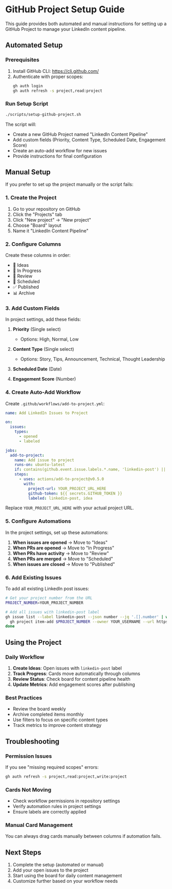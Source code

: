 # GitHub Project Setup Guide

This guide provides both automated and manual instructions for setting up a GitHub Project to manage your LinkedIn content pipeline.

## Automated Setup

### Prerequisites

1. Install GitHub CLI: https://cli.github.com/
2. Authenticate with proper scopes:
   ```bash
   gh auth login
   gh auth refresh -s project,read:project
   ```

### Run Setup Script

```bash
./scripts/setup-github-project.sh
```

The script will:
- Create a new GitHub Project named "LinkedIn Content Pipeline"
- Add custom fields (Priority, Content Type, Scheduled Date, Engagement Score)
- Create an auto-add workflow for new issues
- Provide instructions for final configuration

## Manual Setup

If you prefer to set up the project manually or the script fails:

### 1. Create the Project

1. Go to your repository on GitHub
2. Click the "Projects" tab
3. Click "New project" → "New project"
4. Choose "Board" layout
5. Name it "LinkedIn Content Pipeline"

### 2. Configure Columns

Create these columns in order:
- 📝 Ideas
- 🚧 In Progress
- 👀 Review
- 📅 Scheduled
- ✅ Published
- 📊 Archive

### 3. Add Custom Fields

In project settings, add these fields:

1. **Priority** (Single select)
   - Options: High, Normal, Low
   
2. **Content Type** (Single select)
   - Options: Story, Tips, Announcement, Technical, Thought Leadership
   
3. **Scheduled Date** (Date)

4. **Engagement Score** (Number)

### 4. Create Auto-Add Workflow

Create `.github/workflows/add-to-project.yml`:

```yaml
name: Add LinkedIn Issues to Project

on:
  issues:
    types:
      - opened
      - labeled

jobs:
  add-to-project:
    name: Add issue to project
    runs-on: ubuntu-latest
    if: contains(github.event.issue.labels.*.name, 'linkedin-post') || contains(github.event.issue.labels.*.name, 'idea')
    steps:
      - uses: actions/add-to-project@v0.5.0
        with:
          project-url: YOUR_PROJECT_URL_HERE
          github-token: ${{ secrets.GITHUB_TOKEN }}
          labeled: linkedin-post, idea
```

Replace `YOUR_PROJECT_URL_HERE` with your actual project URL.

### 5. Configure Automations

In the project settings, set up these automations:

1. **When issues are opened** → Move to "Ideas"
2. **When PRs are opened** → Move to "In Progress"
3. **When PRs have activity** → Move to "Review"
4. **When PRs are merged** → Move to "Scheduled"
5. **When issues are closed** → Move to "Published"

### 6. Add Existing Issues

To add all existing LinkedIn post issues:

```bash
# Get your project number from the URL
PROJECT_NUMBER=YOUR_PROJECT_NUMBER

# Add all issues with linkedin-post label
gh issue list --label linkedin-post --json number --jq '.[].number' | while read issue; do
  gh project item-add $PROJECT_NUMBER --owner YOUR_USERNAME --url https://github.com/YOUR_USERNAME/linkedin/issues/$issue
done
```

## Using the Project

### Daily Workflow

1. **Create Ideas**: Open issues with `linkedin-post` label
2. **Track Progress**: Cards move automatically through columns
3. **Review Status**: Check board for content pipeline health
4. **Update Metrics**: Add engagement scores after publishing

### Best Practices

- Review the board weekly
- Archive completed items monthly
- Use filters to focus on specific content types
- Track metrics to improve content strategy

## Troubleshooting

### Permission Issues

If you see "missing required scopes" errors:
```bash
gh auth refresh -s project,read:project,write:project
```

### Cards Not Moving

- Check workflow permissions in repository settings
- Verify automation rules in project settings
- Ensure labels are correctly applied

### Manual Card Management

You can always drag cards manually between columns if automation fails.

## Next Steps

1. Complete the setup (automated or manual)
2. Add your open issues to the project
3. Start using the board for daily content management
4. Customize further based on your workflow needs